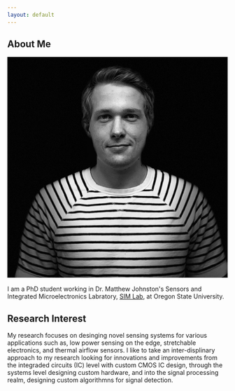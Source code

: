 ```yaml
---
layout: default
---
```


## About Me

<img class="profile-picture" src="profilepic.png">

I am a PhD student working in Dr. Matthew Johnston's Sensors and Integrated Microelectronics Labratory, [SIM Lab](http://web.engr.oregonstate.edu/~johnstom/), at Oregon State University. 

## Research Interest

My research focuses on desinging novel sensing systems for various applications such as, low power sensing on the edge, stretchable electronics, and thermal airflow sensors. I like to take an inter-displinary approach to my research looking for innovations and improvements from the integraded circuits (IC) level with custom CMOS IC design, through the systems level designing custom hardware, and into the signal processing realm, designing custom algorithmns for signal detection. 
